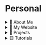 # Personal

<details>
  <summary>🚀 About Me</summary>

Hi, I'm Ifeanyi, a dynamic and solutions-driven Cybersecurity Analyst and Enthusiast, and Cloud Engineer with a strong background in Software Engineering and Business Analysis. I’m passionate about securing cloud environments, protecting networks, applications and systems, and ensuring compliance with industry standards.

  - [ ] 📌Cybersecurity & SOC Experience
      - [ ] ⚡Conducted threat detection and incident response using Splunk and network monitoring tools.
      - [ ] ⚡Performed penetration testing with Nmap, Nessus, and Metasploit to assess system vulnerabilities.
      - [ ] ⚡Ensured compliance with NIST, MITRE ATT&CK, ISO 27001, and PCI-DSS frameworks.
      - [ ] ⚡Investigated digital evidence using forensic tools to identify security breaches.
      - [ ] ⚡Applied GRC principles to align security policies with organizational goals and maintain compliance.
  - [ ] 📌Cloud Software Engineering & Application Development
      - [ ] ⚡Designed scalable web applications using Python, Django, and REST APIs, ensuring high performance and security.
      - [ ] ⚡Built dynamic, user-centric interfaces with React, improving user experience across platforms.
      - [ ] ⚡Developed and maintained secure APIs with Django Rest Framework (DRF), Node.js, and Next.js.

</details>

<details>
  <summary>🎯 My Website</summary>
  
  - [ ] [https://ifeanyiomeata.com/](https://ifeanyiomeata.com/)

</details>

<details>
  <summary>💼 Projects</summary>
  
  <details>
  <summary>AWS Projects</summary>
  
  - [ ] [1. AWS]()

  </details>

  <details>
  <summary>AZURE Projects</summary>
  
  - [ ] [1. AWS]()

  </details>

</details>

<details>
  <summary>🟨 Tutorials</summary>

  <details>
  <summary>Python Tutorials</summary>
  
  - [ ] [1. AWS]()

  </details>

  <details>
  <summary>Linux Tutorials</summary>
  
  - [ ] [1. AWS]()

  </details>

  <details>
  <summary>React Tutorials</summary>
  
  - [ ] [1. AWS]()

  </details>

</details>


